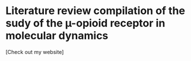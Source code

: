 # Literature review compilation of the sudy of the µ-opioid receptor in molecular dynamics
[Check out my website]
